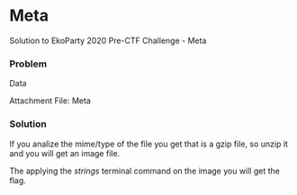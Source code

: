 # Meta
Solution to EkoParty 2020 Pre-CTF Challenge - Meta

### Problem

Data

Attachment File: Meta

### Solution

If you analize the mime/type of the file you get that is a gzip file, so unzip it and you will get an image file.

The applying the *strings* terminal command on the image you will get the flag.
